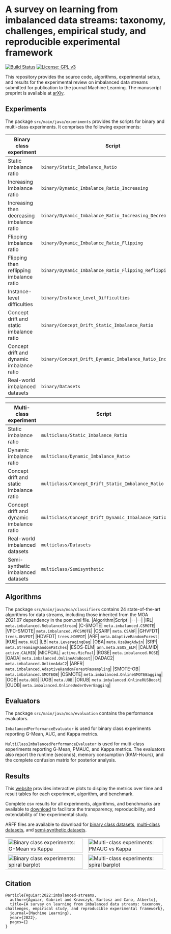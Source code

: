 # A survey on learning from imbalanced data streams: taxonomy, challenges, empirical study, and reproducible experimental framework

[![Build Status](https://app.travis-ci.com/canoalberto/imbalanced-streams.svg?token=SjdT1p8rShU4CRowEYiB&branch=master)](https://travis-ci.com/github/canoalberto/imbalanced-streams)
[![License: GPL v3](https://img.shields.io/badge/License-GPLv3-blue.svg)](https://www.gnu.org/licenses/gpl-3.0)

This repository provides the source code, algorithms, experimental setup, and results for the experimental review on imbalanced data streams submitted for publication to the journal Machine Learning. The manuscript preprint is available at [arXiv](https://people.vcu.edu/~acano/imbalanced-streams).

## Experiments

The package `src/main/java/experiments` provides the scripts for binary and multi-class experiments. It comprises the following experiments:

|Binary class experiment|Script|
|--|--|
| Static imbalance ratio | `binary/Static_Imbalance_Ratio` |
| Increasing imbalance ratio | `binary/Dynamic_Imbalance_Ratio_Increasing` |
| Increasing then decreasing imbalance ratio | `binary/Dynamic_Imbalance_Ratio_Increasing_Decreasing` |
| Flipping imbalance ratio | `binary/Dynamic_Imbalance_Ratio_Flipping` |
| Flipping then reflipping imbalance ratio | `binary/Dynamic_Imbalance_Ratio_Flipping_Reflipping` |
| Instance-level difficulties | `binary/Instance_Level_Difficulties` |
| Concept drift and static imbalance ratio | `binary/Concept_Drift_Static_Imbalance_Ratio` |
| Concept drift and dynamic imbalance ratio | `binary/Concept_Drift_Dynamic_Imbalance_Ratio_Increasing` |
| Real-world imbalanced datasets | `binary/Datasets` |

|Multi-class experiment|Script|
|--|--|
| Static imbalance ratio | `multiclass/Static_Imbalance_Ratio` |
| Dynamic imbalance ratio | `multiclass/Dynamic_Imbalance_Ratio` |
| Concept drift and static imbalance ratio | `multiclass/Concept_Drift_Static_Imbalance_Ratio` |
| Concept drift and dynamic imbalance ratio | `multiclass/Concept_Drift_Dynamic_Imbalance_Ratio` |
| Real-world imbalanced datasets | `multiclass/Datasets` |
| Semi-synthetic imbalanced datasets | `multiclass/Semisynthetic` |

## Algorithms
The package  `src/main/java/moa/classifiers` contains 24 state-of-the-art algorithms for data streams, including those inherited from the MOA 2021.07 dependency in the pom.xml file.
|Algorithm|Script|
|--|--|
|IRL| `meta.imbalanced.RebalanceStream`|
|C-SMOTE| `meta.imbalanced.CSMOTE`|
|VFC-SMOTE| `meta.imbalanced.VFCSMOTE`|
|CSARF| `meta.CSARF`|
|GHVFDT| `trees.GHVFDT`|
|HDVFDT| `trees.HDVFDT`|
|ARF| `meta.AdaptiveRandomForest`|
|KUE| `meta.KUE`|
|LB| `meta.LeveragingBag`|
|OBA| `meta.OzaBagAdwin`|
|SRP| `meta.StreamingRandomPatches`|
|ESOS-ELM| `ann.meta.ESOS_ELM`|
|CALMID| `active.CALMID`|
|MICFOAL| `active.MicFoal`|
|ROSE| `meta.imbalanced.ROSE`|
|OADA| `meta.imbalanced.OnlineAdaBoost`|
|OADAC2| `meta.imbalanced.OnlineAdaC2`|
|ARFR| `meta.imbalanced.AdaptiveRandomForestResampling`|
|SMOTE-OB| `meta.imbalanced.SMOTEOB`|
|OSMOTE| `meta.imbalanced.OnlineSMOTEBagging`|
|OOB| `meta.OOB`|
|UOB| `meta.UOB`|
|ORUB| `meta.imbalanced.OnlineRUSBoost`|
|OUOB| `meta.imbalanced.OnlineUnderOverBagging`|


## Evaluators

The package `src/main/java/moa/evaluation` contains the performance evaluators.

`ImbalancedPerformanceEvaluator` is used for binary class experiments reporting G-Mean, AUC, and Kappa metrics.

`MultiClassImbalancedPerformanceEvaluator` is used for multi-class experiments reporting G-Mean, PMAUC, and Kappa metrics. The evaluators also report the runtime (seconds), memory consumption (RAM-Hours), and the complete confusion matrix for posterior analysis.

## Results

This [website](https://people.vcu.edu/~acano/imbalanced-streams) provides interactive plots to display the metrics over time and result tables for each experiment, algorithm, and benchmark.

Complete csv results for all experiments, algorithms, and benchmarks are available to [download](https://people.vcu.edu/~acano/imbalanced-streams/results-csv.zip) to facilitate the transparency, reproducibility, and extendability of the experimental study.

ARFF files are available to download for [binary class datasets](https://drive.google.com/file/d/1N90LJdFVK_Fy-Z3a45nY26PAiOZTQBsQ/view?usp=sharing), [multi-class datasets](https://drive.google.com/file/d/19F7krux2PnhFJzM7lOwNOLT26NHnZXbo/view?usp=sharing), and [semi-synthetic datasets](https://drive.google.com/file/d/1WogmLnHrBL3zdExegZJAl-nxuO6NCVxZ/view?usp=sharing).

<table border="0" cellspacing="0" cellpadding="0">
<tr>
<td width=50%>
<img src="https://people.vcu.edu/~acano/imbalanced-streams/images/BC_overall_scatter.png" alt="Binary class experiments: G-Mean vs Kappa" width="100%"/>
</td>
<td width=50%>
<img src="https://people.vcu.edu/~acano/imbalanced-streams/images/MC_overall_scatter.png" alt="Multi-class experiments: PMAUC vs Kappa" width="100%"/>
</td>
</tr>
<td width=50%>
<img src="https://people.vcu.edu/~acano/imbalanced-streams/images/BC_overall_barplot.png" alt="Binary class experiments: spiral barplot" width="100%"/>
</td>
<td width=50%>
<img src="https://people.vcu.edu/~acano/imbalanced-streams/images/MC_overall_barplot.png" alt="Multi-class experiments: spiral barplot" width="100%"/>
</td>
</tr>
</table>

## Citation
```
@article{Aguiar:2022:imbalanced-streams,
  author={Aguiar, Gabriel and Krawczyk, Bartosz and Cano, Alberto},
  title={A survey on learning from imbalanced data streams: taxonomy, challenges, empirical study, and reproducible experimental framework},
  journal={Machine Learning},  
  year={2022},
  pages={}
}
```